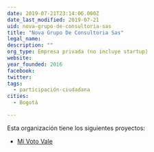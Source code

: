 ```yaml
---
date: 2019-07-21T23:14:06.000Z
date_last_modified: 2019-07-21
uid: nova-grupo-de-consultoria-sas
title: "Nova Grupo De Consultoria Sas"
legal_name: 
description: ""
org_type: Empresa privada (no incluye startup)
website: 
year_founded: 2016
facebook: 
twitter: 
tags:
  - participación-ciudadana
cities: 
  - Bogotá

---
```


Esta organización tiene los siguientes proyectos:

- [Mi Voto Vale](/proyectos/mi-voto-vale)
